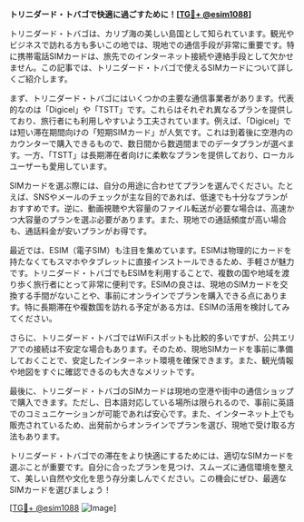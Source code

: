 **トリニダード・トバゴで快適に過ごすために！[[TG💪+ @esim1088](https://t.me/s/esim1088)]**

トリニダード・トバゴは、カリブ海の美しい島国として知られています。観光やビジネスで訪れる方も多いこの地では、現地での通信手段が非常に重要です。特に携帯電話SIMカードは、旅先でのインターネット接続や連絡手段として欠かせません。この記事では、トリニダード・トバゴで使えるSIMカードについて詳しくご紹介します。

まず、トリニダード・トバゴにはいくつかの主要な通信事業者があります。代表的なのは「Digicel」や「TSTT」です。これらはそれぞれ異なるプランを提供しており、旅行者にも利用しやすいよう工夫されています。例えば、「Digicel」では短い滞在期間向けの「短期SIMカード」が人気です。これは到着後に空港内のカウンターで購入できるもので、数日間から数週間までのデータプランが選べます。一方、「TSTT」は長期滞在者向けに柔軟なプランを提供しており、ローカルユーザーも愛用しています。

SIMカードを選ぶ際には、自分の用途に合わせてプランを選んでください。たとえば、SNSやメールのチェックが主な目的であれば、低速でも十分なプランがおすすめです。逆に、動画視聴や大容量のファイル転送が必要な場合は、高速かつ大容量のプランを選ぶ必要があります。また、現地での通話頻度が高い場合も、通話料金が安いプランがお得です。

最近では、ESIM（電子SIM）も注目を集めています。ESIMは物理的にカードを持たなくてもスマホやタブレットに直接インストールできるため、手軽さが魅力です。トリニダード・トバゴでもESIMを利用することで、複数の国や地域を渡り歩く旅行者にとって非常に便利です。ESIMの良さは、現地のSIMカードを交換する手間がないことや、事前にオンラインでプランを購入できる点にあります。特に長期滞在や複数国を訪れる予定がある方は、ESIMの活用を検討してみてください。

さらに、トリニダード・トバゴではWiFiスポットも比較的多いですが、公共エリアでの接続は不安定な場合もあります。そのため、現地SIMカードを事前に準備しておくことで、安定したインターネット環境を確保できます。また、観光情報や地図をすぐに確認できるのも大きなメリットです。

最後に、トリニダード・トバゴのSIMカードは現地の空港や街中の通信ショップで購入できます。ただし、日本語対応している場所は限られるので、事前に英語でのコミュニケーションが可能であれば安心です。また、インターネット上でも販売されているため、出発前からオンラインでプランを選び、現地で受け取る方法もあります。

トリニダード・トバゴでの滞在をより快適にするためには、適切なSIMカードを選ぶことが重要です。自分に合ったプランを見つけ、スムーズに通信環境を整えて、美しい自然や文化を思う存分楽しんでください。この機会にぜひ、最適なSIMカードを選びましょう！

[[TG💪+ @esim1088](https://t.me/s/esim1088) ![Image](https://i.postimg.cc/Y0z9fWf4/image.png)]